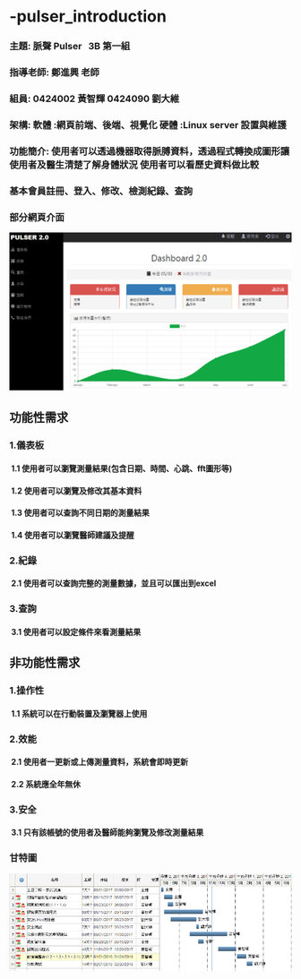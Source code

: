 # -pulser_introduction
### 主題: 脈聲 Pulser   3B 第一組
### 指導老師: 鄭進興 老師
### 組員: 0424002 黃智輝   0424090 劉大維
### 架構: 軟體 :網頁前端、後端、視覺化  硬體 :Linux server 設置與維護
### 功能簡介: 使用者可以透過機器取得脈膊資料，透過程式轉換成圖形讓使用者及醫生清楚了解身體狀況 使用者可以看歷史資料做比較
### 基本會員註冊、登入、修改、檢測紀錄、查詢
### 部分網頁介面
![](網頁.png)
## 功能性需求
### 1.儀表板
####  1.1 使用者可以瀏覽測量結果(包含日期、時間、心跳、fft圖形等)
####  1.2 使用者可以瀏覽及修改其基本資料
####  1.3 使用者可以查詢不同日期的測量結果
####  1.4 使用者可以瀏覽醫師建議及提醒
### 2.紀錄
####  2.1 使用者可以查詢完整的測量數據，並且可以匯出到excel
### 3.查詢
####  3.1 使用者可以設定條件來看測量結果
## 非功能性需求
### 1.操作性
####  1.1 系統可以在行動裝置及瀏覽器上使用
### 2.效能
####  2.1 使用者一更新或上傳測量資料，系統會即時更新
####  2.2 系統應全年無休
### 3.安全
####  3.1 只有該帳號的使用者及醫師能夠瀏覽及修改測量結果
### 甘特圖
![](pulser_gantter.png)


